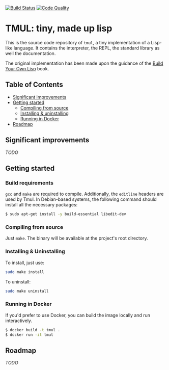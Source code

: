 [![Build Status][travis-shield]][travis-url]
[![Code Quality][lgtm-shield]][lgtm-url]

[travis-shield]: https://travis-ci.org/caian-org/tmul.svg?branch=master
[travis-url]: https://travis-ci.org/caian-org/tmul

[lgtm-shield]: https://img.shields.io/lgtm/grade/cpp/g/caian-org/tmul.svg?logo=lgtm&logoWidth=18
[lgtm-url]: https://lgtm.com/projects/g/caian-org/tmul/context:cpp

# TMUL: tiny, made up lisp


This is the source code repository of `tmul`, a tiny implementation of a
Lisp-like language. It contains the interpreter, the REPL, the standard library
as well the documentation.

The original implementation has been made upon the guidance of the [Build Your
Own Lisp](http://www.buildyourownlisp.com/) book.


## Table of Contents

- [Significant improvements](#significant-improvements)
- [Getting started](#getting-started)
    - [Compiling from source](#compiling-from-source)
    - [Installing & uninstalling](#installing--uninstalling)
    - [Running in Docker](#running-in-docker)
- [Roadmap](#roadmap)


## Significant improvements

*TODO*

## Getting started

### Build requirements

`gcc` and `make` are required to compile. Additionally, the `editline` headers
are used by Tmul. In Debian-based systems, the following command should install
all the necessary packages:

```sh
$ sudo apt-get install -y build-essential libedit-dev
```

### Compiling from source

Just `make`. The binary will be available at the project's root directory.

### Installing & Uninstalling

To install, just use:

```sh
sudo make install
```

To uninstall:

```sh
sudo make uninstall
```

### Running in Docker

If you'd prefer to use Docker, you can build the image locally and run
interactively.

```sh
$ docker build -t tmul .
$ docker run -it tmul
```


## Roadmap

*TODO*
